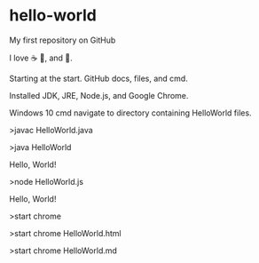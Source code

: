 # hello-world

My first repository on GitHub

I love :coffee: :pizza:, and :dancer:.

Starting at the start. GitHub docs, files, and cmd.

Installed JDK, JRE, Node.js, and Google Chrome.

Windows 10 cmd navigate to directory containing HelloWorld files.


\>javac HelloWorld.java

\>java HelloWorld

Hello, World\!


\>node HelloWorld.js

Hello, World\!


\>start chrome

\>start chrome HelloWorld.html

\>start chrome HelloWorld.md


